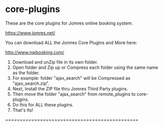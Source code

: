 # core-plugins

These are the core plugins for Jomres online booking system.

https://www.jomres.net/

You can download ALL the Jomres Core Plugins and More here:

http://www.nwbooking.com/



1. Download and unZip file in its own folder.
2. Open folder and Zip up or Compress each folder using the same name as the folder.
3. For example: folder "ajax_search" will be Compressed as "ajax_search.zip".
4. Next, Install the ZIP file thru Jomres Third Party plugins.
5. Then move the folder "ajax_search" from remote_plugins to core-plugins.
6. Do this for ALL these plugins.
6. That's Its!

==============================================
